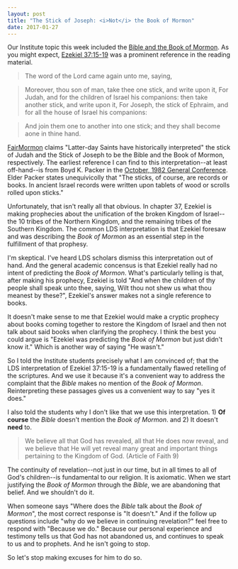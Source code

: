 ```yaml
---
layout: post
title: "The Stick of Joseph: <i>Not</i> the Book of Mormon"
date: 2017-01-27
---
```


Our Institute topic this week included the [Bible and the Book of Mormon](https://www.lds.org/manual/teachings-and-doctrine-of-the-book-of-mormon-teacher-manual/lesson-7-the-book-of-mormon-and-the-bible?lang=eng).  As you might expect, [Ezekiel 37:15-19](https://www.lds.org/scriptures/ot/ezek/37.15-19?lang=eng#14) was a prominent reference in the reading material.  

> The word of the Lord came again unto me, saying,

> Moreover, thou son of man, take thee one stick, and write upon it, For Judah, and for the children of Israel his companions: then take another stick, and write upon it, For Joseph, the stick of Ephraim, and for all the house of Israel his companions:

> And join them one to another into one stick; and they shall become aone in thine hand.

[FairMormon]() claims "Latter-day Saints have historically interpreted" the stick of Judah and the Stick of Joseph to be the Bible and the Book of Mormon, respectively.  The earliest reference I can find to this interpretation--at least off-hand--is from Boyd K. Packer in the [October, 1982 General Conference](https://www.lds.org/general-conference/1982/10/scriptures?lang=eng).  Elder Packer states unequivicolly that "The sticks, of course, are records or books. In ancient Israel records were written upon tablets of wood or scrolls rolled upon sticks."

Unfortunately, that isn't really all that obvious.  In chapter 37, Ezekiel is making prophecies about the unification of the broken Kingdom of Israel--the 10 tribes of the Northern Kingdom, and the remaining tribes of the Southern Kingdom.  The common LDS interpretation is that Ezekiel foresaw and was describing the _Book of Mormon_ as an essential step in the fulfillment of that prophesy.  

I'm skeptical.  I've heard LDS scholars dismiss this interpretation out of hand.  And the general academic concensus is that Ezekiel really had no intent of predicting the _Book of Mormon_.  What's particularly telling is that, after making his prophecy, Ezekiel is told "And when the children of thy people shall speak unto thee, saying, Wilt thou not shew us what thou meanest by these?", Ezekiel's answer makes not a single reference to books.  

It doesn't make sense to me that Ezekiel would make a cryptic prophecy about books coming together to restore the Kingdom of Israel and then not talk about said books when clarifying the prophecy.  I think the best you could argue is "Ezekiel was predicting the _Book of Mormon_ but just didn't know it."  Which is another way of saying "He wasn't."

So I told the Institute students precisely what I am convinced of; that the LDS interpretation of Ezekiel 37:15-19 is a fundamentally flawed retelling of the scriptures. And we use it because it's a convenient way to address the complaint that the _Bible_ makes no mention of the _Book of Mormon_.  Reinterpreting these passages gives us a convenient way to say "yes it does."

I also told the students why I don't like that we use this interpretation.  1) **Of course** the _Bible_ doesn't mention the _Book of Mormon_.  and 2) It doesn't **need** to.  

> We believe all that God has revealed, all that He does now reveal, and we believe that He will yet reveal many great and important things pertaining to the Kingdom of God. (Article of Faith 9)

The continuity of revelation--not just in our time, but in all times to all of God's children--is fundamental to our religion.  It is axiomatic.  When we start justifying the _Book of Mormon_ through the _Bible_, we are abandoning that belief.  And we shouldn't do it.

When someone says "Where does the _Bible_ talk about the _Book of Mormon_", the most correct response is "It doesn't."  And if the follow up questions include "why do we believe in continuing revelation?" feel free to respond with "Because we do."  Because our personal experience and testimony tells us that God has not abandoned us, and continues to speak to us and to prophets.  And he isn't going to stop.  

So let's stop making excuses for him to do so.